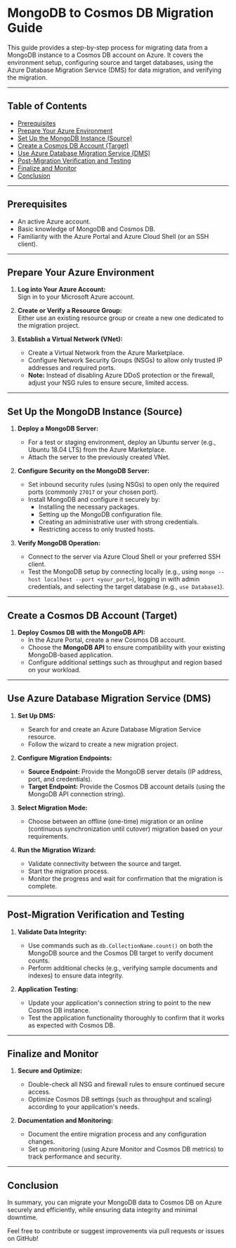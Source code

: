 # MongoDB to Cosmos DB Migration Guide

This guide provides a step-by-step process for migrating data from a MongoDB instance to a Cosmos DB account on Azure. It covers the environment setup, configuring source and target databases, using the Azure Database Migration Service (DMS) for data migration, and verifying the migration.

---

## Table of Contents

- [Prerequisites](#prerequisites)
- [Prepare Your Azure Environment](#prepare-your-azure-environment)
- [Set Up the MongoDB Instance (Source)](#set-up-the-mongodb-instance-source)
- [Create a Cosmos DB Account (Target)](#create-a-cosmos-db-account-target)
- [Use Azure Database Migration Service (DMS)](#use-azure-database-migration-service-dms)
- [Post-Migration Verification and Testing](#post-migration-verification-and-testing)
- [Finalize and Monitor](#finalize-and-monitor)
- [Conclusion](#conclusion)

---

## Prerequisites

- An active Azure account.
- Basic knowledge of MongoDB and Cosmos DB.
- Familiarity with the Azure Portal and Azure Cloud Shell (or an SSH client).

---

## Prepare Your Azure Environment

1. **Log into Your Azure Account:**  
   Sign in to your Microsoft Azure account.

2. **Create or Verify a Resource Group:**  
   Either use an existing resource group or create a new one dedicated to the migration project.

3. **Establish a Virtual Network (VNet):**  
   - Create a Virtual Network from the Azure Marketplace.
   - Configure Network Security Groups (NSGs) to allow only trusted IP addresses and required ports.
   - **Note:** Instead of disabling Azure DDoS protection or the firewall, adjust your NSG rules to ensure secure, limited access.

---

## Set Up the MongoDB Instance (Source)

1. **Deploy a MongoDB Server:**  
   - For a test or staging environment, deploy an Ubuntu server (e.g., Ubuntu 18.04 LTS) from the Azure Marketplace.
   - Attach the server to the previously created VNet.

2. **Configure Security on the MongoDB Server:**  
   - Set inbound security rules (using NSGs) to open only the required ports (commonly `27017` or your chosen port).
   - Install MongoDB and configure it securely by:
     - Installing the necessary packages.
     - Setting up the MongoDB configuration file.
     - Creating an administrative user with strong credentials.
     - Restricting access to only trusted hosts.

3. **Verify MongoDB Operation:**  
   - Connect to the server via Azure Cloud Shell or your preferred SSH client.
   - Test the MongoDB setup by connecting locally (e.g., using `mongo --host localhost --port <your_port>`), logging in with admin credentials, and selecting the target database (e.g., `use Database1`).

---

## Create a Cosmos DB Account (Target)

1. **Deploy Cosmos DB with the MongoDB API:**  
   - In the Azure Portal, create a new Cosmos DB account.
   - Choose the **MongoDB API** to ensure compatibility with your existing MongoDB-based application.
   - Configure additional settings such as throughput and region based on your workload.

---

## Use Azure Database Migration Service (DMS)

1. **Set Up DMS:**  
   - Search for and create an Azure Database Migration Service resource.
   - Follow the wizard to create a new migration project.

2. **Configure Migration Endpoints:**  
   - **Source Endpoint:** Provide the MongoDB server details (IP address, port, and credentials).
   - **Target Endpoint:** Provide the Cosmos DB account details (using the MongoDB API connection string).

3. **Select Migration Mode:**  
   - Choose between an offline (one-time) migration or an online (continuous synchronization until cutover) migration based on your requirements.

4. **Run the Migration Wizard:**  
   - Validate connectivity between the source and target.
   - Start the migration process.
   - Monitor the progress and wait for confirmation that the migration is complete.

---

## Post-Migration Verification and Testing

1. **Validate Data Integrity:**  
   - Use commands such as `db.CollectionName.count()` on both the MongoDB source and the Cosmos DB target to verify document counts.
   - Perform additional checks (e.g., verifying sample documents and indexes) to ensure data integrity.

2. **Application Testing:**  
   - Update your application's connection string to point to the new Cosmos DB instance.
   - Test the application functionality thoroughly to confirm that it works as expected with Cosmos DB.

---

## Finalize and Monitor

1. **Secure and Optimize:**  
   - Double-check all NSG and firewall rules to ensure continued secure access.
   - Optimize Cosmos DB settings (such as throughput and scaling) according to your application's needs.

2. **Documentation and Monitoring:**  
   - Document the entire migration process and any configuration changes.
   - Set up monitoring (using Azure Monitor and Cosmos DB metrics) to track performance and security.

---

## Conclusion

In summary, you can migrate your MongoDB data to Cosmos DB on Azure securely and efficiently, while ensuring data integrity and minimal downtime. 

Feel free to contribute or suggest improvements via pull requests or issues on GitHub!
